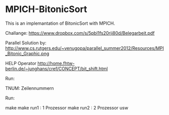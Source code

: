 MPICH-BitonicSort
=================

This is an implemantation of BitonicSort with MPICH.

Challange:
https://www.dropbox.com/s/5pbl1fs20rji80d/Belegarbeit.pdf

Parallel Solution by:
http://www.cs.rutgers.edu/~venugopa/parallel_summer2012/Resources/MPI_Bitonic_Graphic.png

HELP Operator
http://home.fhtw-berlin.de/~junghans/cref/CONCEPT/bit_shift.html

Run:

TNUM: Zeilennummern

Run:

make
make run1 : 1 Prozessor
make run2 : 2 Prozessor usw
